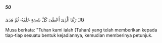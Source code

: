 ##### 50

<span class="ayah">قَالَ رَبُّنَا ٱلَّذِىٓ أَعْطَىٰ كُلَّ شَىْءٍ خَلْقَهُۥ ثُمَّ هَدَىٰ</span>

<span class="ayah_translation">Musa berkata: "Tuhan kami ialah (Tuhan) yang telah memberikan kepada tiap-tiap sesuatu bentuk kejadiannya, kemudian memberinya petunjuk.</span>
